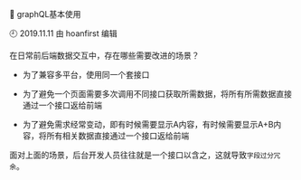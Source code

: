 🐾 graphQL基本使用

🕘 2019.11.11 由 hoanfirst 编辑

在日常前后端数据交互中，存在哪些需要改进的场景？

- 为了兼容多平台，使用同一个套接口

- 为了避免一个页面需要多次调用不同接口获取所需数据，将所有所需数据直接通过一个接口返给前端

- 为了避免需求经常变动，即有时候需要显示A内容，有时候需要显示A+B内容，将所有相关数据直接通过一个接口返给前端

面对上面的场景，后台开发人员往往就是一个接口以含之，这就导致`字段过分冗余`。
